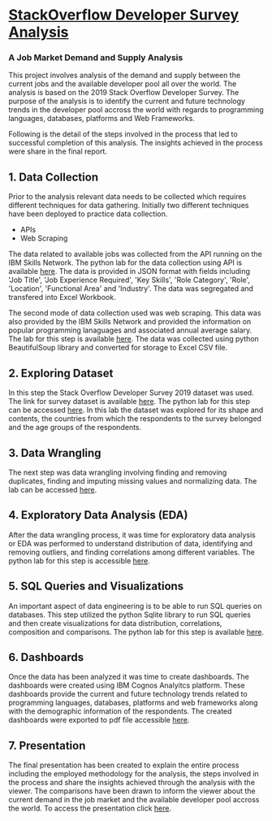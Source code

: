 # [StackOverflow Developer Survey Analysis](https://github.com/aaysul/stackoverflow-developer-survey-analysis/tree/main)
### A Job Market Demand and Supply Analysis
This project involves analysis of the demand and supply between the current jobs and the available developer pool all over the world. The analysis is based on the 2019 Stack Overflow Developer Survey. The purpose of the analysis is to identify the current and future technology trends in the developer pool accross the world with regards to programming languages, databases, platforms and Web Frameworks. 

Following is the detail of the steps involved in the process that led to successful completion of this analysis. The insights achieved in the process were share in the final report.

## 1. Data Collection

Prior to the analysis relevant data needs to be collected which requires different techniques for data gathering. Initially two different techniques have been deployed to practice data collection.

* APIs
* Web Scraping

The data related to available jobs was collected from the API running on the IBM Skills Network. The python lab for the data collection using API is available [here](https://github.com/aaysul/stackoverflow-developer-survey-analysis/blob/main/Collecting_Jobs_data_Using_API-Questions.ipynb).
The data is provided in JSON format with fields including 'Job Title', 'Job Experience Required', 'Key Skills', 'Role Category', 'Role', 'Location', 'Functional Area' and 'Industry'. The data was segregated and transfered into Excel Workbook.

The second mode of data collection used was web scraping. This data was also provided by the IBM Skills Network and provided the information on popular programming lanaguages and associated annual average salary. The lab for this step is available [here](https://github.com/aaysul/stackoverflow-developer-survey-analysis/blob/main/Web-Scraping-Lab.ipynb). The data was collected using python BeautifulSoup library and converted for storage to Excel CSV file.

## 2. Exploring Dataset

In this step the Stack Overflow Developer Survey 2019 dataset was used. The link for survey dataset is available [here](https://insights.stackoverflow.com/survey/). The python lab for this step can be accessed [here](https://github.com/aaysul/stackoverflow-developer-survey-analysis/blob/main/M1ExploreDataSet-lab.ipynb).
In this lab the dataset was explored for its shape and contents, the countries from which the respondents to the survey belonged and the age groups of the respondents.

## 3. Data Wrangling

The next step was data wrangling involving finding and removing duplicates, finding and imputing missing values and normalizing data. The lab can be accessed [here](https://github.com/aaysul/stackoverflow-developer-survey-analysis/blob/main/M2DataWrangling-lab.ipynb).

## 4. Exploratory Data Analysis (EDA)

After the data wrangling process, it was time for exploratory data analysis or EDA was performed to understand distribution of data, identifying and removing outliers, and finding correlations among different variables. The python lab for this step is accessible [here](https://github.com/aaysul/stackoverflow-developer-survey-analysis/blob/main/M3ExploratoryDataAnalysis-lab.ipynb).

## 5. SQL Queries and Visualizations 

An important aspect of data engineering is to be able to run SQL queries on databases. This step utilized the python Sqlite library to run SQL queries and then create visualizations for data distribution, correlations, composition and comparisons. The python lab for this step is available [here](https://github.com/aaysul/stackoverflow-developer-survey-analysis/blob/main/M4DataVisualization-lab.ipynb).

## 6. Dashboards

Once the data has been analyzed it was time to create dashboards. The dashboards were created using IBM Cognos Analyitcs platform. These dashboards provide the current and future technology trends related to programming languages, databases, platforms and web frameworks along with the demographic information of the respondents. The created dashboards were exported to pdf file accessible [here](https://github.com/aaysul/stackoverflow-developer-survey-analysis/blob/main/Developer%20Survey%20Dashboard.pdf). 

## 7. Presentation

The final presentation has been created to explain the entire process including the employed methodology for the analysis, the steps involved in the process and share the insights achieved through the analysis with the viewer. The comparisons have been drawn to inform the viewer about the current demand in the job market and the available developer pool accross the world. To access the presentation click [here](https://github.com/aaysul/stackoverflow-developer-survey-analysis/blob/main/Developer%20Survey%20Analysis.pdf).


